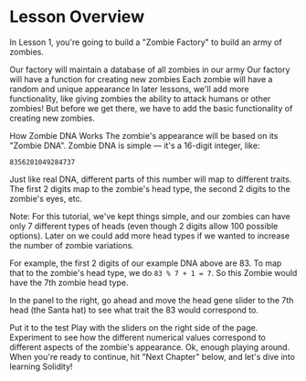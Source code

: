 # Lesson Overview
In Lesson 1, you're going to build a "Zombie Factory" to build an army of zombies.

Our factory will maintain a database of all zombies in our army
Our factory will have a function for creating new zombies
Each zombie will have a random and unique appearance
In later lessons, we'll add more functionality, like giving zombies the ability to attack humans or other zombies! But before we get there, we have to add the basic functionality of creating new zombies.

How Zombie DNA Works
The zombie's appearance will be based on its "Zombie DNA". Zombie DNA is simple — it's a 16-digit integer, like:

```
8356281049284737
```

Just like real DNA, different parts of this number will map to different traits. The first 2 digits map to the zombie's head type, the second 2 digits to the zombie's eyes, etc.

Note: For this tutorial, we've kept things simple, and our zombies can have only 7 different types of heads (even though 2 digits allow 100 possible options). Later on we could add more head types if we wanted to increase the number of zombie variations.

For example, the first 2 digits of our example DNA above are 83. To map that to the zombie's head type, we do `83 % 7 + 1 = 7`. So this Zombie would have the 7th zombie head type.

In the panel to the right, go ahead and move the head gene slider to the 7th head (the Santa hat) to see what trait the 83 would correspond to.

Put it to the test
Play with the sliders on the right side of the page. Experiment to see how the different numerical values correspond to different aspects of the zombie's appearance.
Ok, enough playing around. When you're ready to continue, hit "Next Chapter" below, and let's dive into learning Solidity!

